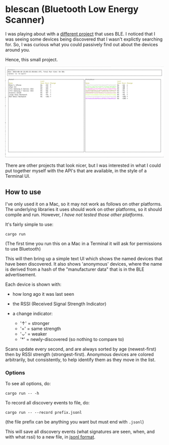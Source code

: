 # blescan (Bluetooth Low Energy Scanner)

I was playing about with a [different project](https://github.com/mikemoraned/aranet4) that uses BLE. I noticed that I was seeing some devices being discovered that I wasn't explictly searching for. So, I was curious what you could passively find out about the devices around you.

Hence, this small project.

![a screenshot](./ui.png)

There are other projects that look nicer, but I was interested in what I could put together myself with the API's that are available, in the style of a Terminal UI.

## How to use

I've only used it on a Mac, so it may not work as follows on other platforms. The underlying libraries it uses should work on other platforms, so it should compile and run. However, _I have not tested those other platforms_.

It's fairly simple to use:

    cargo run

(The first time you run this on a Mac in a Terminal it will ask for permissions to use Bluetooth)

This will then bring up a simple text UI which shows the named devices that have been discovered. It also shows 'anonymous' devices, where the name is derived from a hash of the "manufacturer data" that is in the BLE advertisement.

Each device is shown with:

- how long ago it was last seen
- the RSSI (Received Signal Strength Indicator)
- a change indicator:

  - '↑' = stronger
  - '=' = same strength
  - '⌄' = weaker
  - '\*' = newly-discovered (so nothing to compare to)

Scans update every second, and are always sorted by age (newest-first) then by RSSI strength (strongest-first).
Anonymous devices are colored arbitrarily, but consistently, to help identify them as they move in the list.

### Options

To see all options, do:

    cargo run -- -h

To record all discovery events to file, do:

    cargo run -- --record prefix.jsonl

(the file prefix can be anything you want but must end with `.jsonl`)

This will save all discovery events (what signatures are seen, when, and with what rssi) to a new file, in [jsonl format](https://jsonlines.org).

